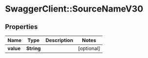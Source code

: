 # SwaggerClient::SourceNameV30

## Properties
Name | Type | Description | Notes
------------ | ------------- | ------------- | -------------
**value** | **String** |  | [optional] 


